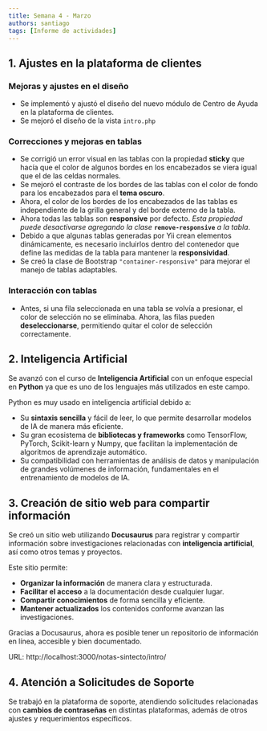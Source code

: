 ```yaml
---
title: Semana 4 - Marzo
authors: santiago
tags: [Informe de actividades]
---
```


## 1. Ajustes en la plataforma de clientes

### Mejoras y ajustes en el diseño  

- Se implementó y ajustó el diseño del nuevo módulo de Centro de Ayuda en la plataforma de clientes.  
- Se mejoró el diseño de la vista `intro.php`

### Correcciones y mejoras en tablas  

- Se corrigió un error visual en las tablas con la propiedad **sticky** que hacía que el color de algunos bordes en los encabezados se viera igual que el de las celdas normales.  
- Se mejoró el contraste de los bordes de las tablas con el color de fondo para los encabezados para el **tema oscuro**.  
- Ahora, el color de los bordes de los encabezados de las tablas es independiente de la grilla general y del borde externo de la tabla.  
- Ahora todas las tablas son **responsive** por defecto. _Esta propiedad puede desactivarse agregando la clase_ **`remove-responsive`** _a la tabla_.  
- Debido a que algunas tablas generadas por Yii crean elementos dinámicamente, es necesario incluirlos dentro del contenedor que define las medidas de la tabla para mantener la **responsividad**.  
- Se creó la clase de Bootstrap `"container-responsive"` para mejorar el manejo de tablas adaptables.  

### Interacción con tablas  

- Antes, si una fila seleccionada en una tabla se volvía a presionar, el color de selección no se eliminaba. Ahora, las filas pueden **deseleccionarse**, permitiendo quitar el color de selección correctamente.  

## 2. Inteligencia Artificial  

Se avanzó con el curso de **Inteligencia Artificial** con un enfoque especial en **Python** ya que es uno de los lenguajes más utilizados en este campo.  

Python es muy usado en inteligencia artificial debido a:  

- Su **sintaxis sencilla** y fácil de leer, lo que permite desarrollar modelos de IA de manera más eficiente.  
- Su gran ecosistema de **bibliotecas y frameworks** como TensorFlow, PyTorch, Scikit-learn y Numpy, que facilitan la implementación de algoritmos de aprendizaje automático.  
- Su compatibilidad con herramientas de análisis de datos y manipulación de grandes volúmenes de información, fundamentales en el entrenamiento de modelos de IA.  

## 3. Creación de sitio web para compartir información

Se creó un sitio web utilizando **Docusaurus** para registrar y compartir información sobre investigaciones relacionadas con **inteligencia artificial**, así como otros temas y proyectos.  

Este sitio permite:  

- **Organizar la información** de manera clara y estructurada.  
- **Facilitar el acceso** a la documentación desde cualquier lugar.  
- **Compartir conocimientos** de forma sencilla y eficiente.  
- **Mantener actualizados** los contenidos conforme avanzan las investigaciones.  

Gracias a Docusaurus, ahora es posible tener un repositorio de información en línea, accesible y bien documentado.  

URL: http://localhost:3000/notas-sintecto/intro/

## 4. Atención a Solicitudes de Soporte  

Se trabajó en la plataforma de soporte, atendiendo solicitudes relacionadas con **cambios de contraseñas** en distintas plataformas, además de otros ajustes y requerimientos específicos.  


